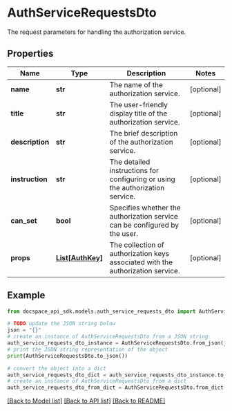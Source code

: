 # AuthServiceRequestsDto
The request parameters for handling the authorization service.

## Properties

Name | Type | Description | Notes
------------ | ------------- | ------------- | -------------
**name** | **str** | The name of the authorization service. | [optional] 
**title** | **str** | The user-friendly display title of the authorization service. | [optional] 
**description** | **str** | The brief description of the authorization service. | [optional] 
**instruction** | **str** | The detailed instructions for configuring or using the authorization service. | [optional] 
**can_set** | **bool** | Specifies whether the authorization service can be configured by the user. | [optional] 
**props** | [**List[AuthKey]**](AuthKey.md) | The collection of authorization keys associated with the authorization service. | [optional] 

## Example

```python
from docspace_api_sdk.models.auth_service_requests_dto import AuthServiceRequestsDto

# TODO update the JSON string below
json = "{}"
# create an instance of AuthServiceRequestsDto from a JSON string
auth_service_requests_dto_instance = AuthServiceRequestsDto.from_json(json)
# print the JSON string representation of the object
print(AuthServiceRequestsDto.to_json())

# convert the object into a dict
auth_service_requests_dto_dict = auth_service_requests_dto_instance.to_dict()
# create an instance of AuthServiceRequestsDto from a dict
auth_service_requests_dto_from_dict = AuthServiceRequestsDto.from_dict(auth_service_requests_dto_dict)
```
[[Back to Model list]](../README.md#documentation-for-models) [[Back to API list]](../README.md#documentation-for-api-endpoints) [[Back to README]](../README.md)


